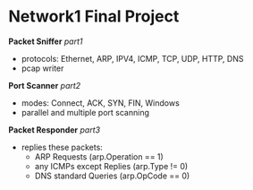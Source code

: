 # Network1 Final Project

**Packet Sniffer** *part1*
* protocols: Ethernet, ARP, IPV4, ICMP, TCP, UDP, HTTP, DNS
* pcap writer
		 
**Port Scanner** *part2*
* modes: Connect, ACK, SYN, FIN, Windows
* parallel and multiple port scanning

**Packet Responder** *part3*
* replies these packets:
	* ARP Requests (arp.Operation == 1)
	* any ICMPs except Replies (arp.Type != 0)
	* DNS standard Queries (arp.OpCode == 0)
